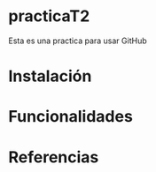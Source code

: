 # practicaT2
Esta es una practica para usar GitHub


# Instalación


# Funcionalidades


# Referencias
